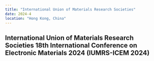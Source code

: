 ```yaml
---
title: "International Union of Materials Research Societies"
date: 2024-4
location: "Hong Kong, China"
---
```

International Union of Materials Research Societies 18th International Conference on Electronic Materials 2024 (IUMRS-ICEM 2024)                 
---
